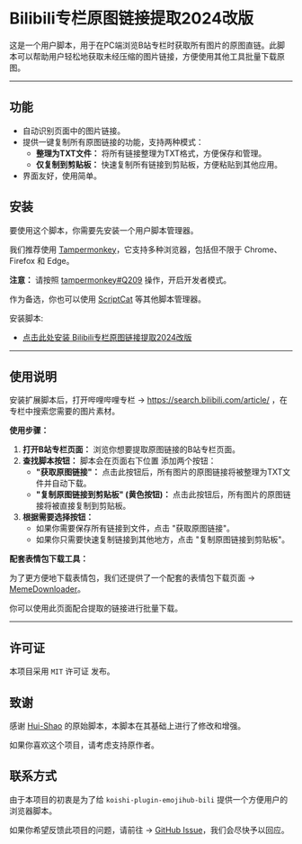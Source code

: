 # Bilibili专栏原图链接提取2024改版

这是一个用户脚本，用于在PC端浏览B站专栏时获取所有图片的原图直链。此脚本可以帮助用户轻松地获取未经压缩的图片链接，方便使用其他工具批量下载原图。

---

## 功能

- 自动识别页面中的图片链接。
- 提供一键复制所有原图链接的功能，支持两种模式：
    - **整理为TXT文件：** 将所有链接整理为TXT格式，方便保存和管理。
    - **仅复制到剪贴板：** 快速复制所有链接到剪贴板，方便粘贴到其他应用。
- 界面友好，使用简单。

## 安装

要使用这个脚本，你需要先安装一个用户脚本管理器。

我们推荐使用 [Tampermonkey](https://www.tampermonkey.net/)，它支持多种浏览器，包括但不限于 Chrome、Firefox 和 Edge。

**注意：** 请按照 [tampermonkey#Q209](https://www.tampermonkey.net/faq.php#Q209) 操作，开启开发者模式。

作为备选，你也可以使用 [ScriptCat](https://docs.scriptcat.org/) 等其他脚本管理器。

安装脚本:
   - [点击此处安装 Bilibili专栏原图链接提取2024改版](https://greasyfork.org/zh-CN/scripts/521666-bilibili%E4%B8%93%E6%A0%8F%E5%8E%9F%E5%9B%BE%E9%93%BE%E6%8E%A5%E6%8F%90%E5%8F%962024%E6%94%B9%E7%89%88)

---

## 使用说明

安装扩展脚本后，打开哔哩哔哩专栏 -> https://search.bilibili.com/article/ ，在专栏中搜索您需要的图片素材。


**使用步骤：**

1.  **打开B站专栏页面：** 浏览你想要提取原图链接的B站专栏页面。
2.  **查找脚本按钮：** 脚本会在页面右下位置 添加两个按钮：
    -   **"获取原图链接"：** 点击此按钮后，所有图片的原图链接将被整理为TXT文件并自动下载。
    -   **"复制原图链接到剪贴板" (黄色按钮)：** 点击此按钮后，所有图片的原图链接将被直接复制到剪贴板。
3.  **根据需要选择按钮：**
    -   如果你需要保存所有链接到文件，点击 "获取原图链接"。
    -   如果你只需要快速复制链接到其他地方，点击 "复制原图链接到剪贴板"。

**配套表情包下载工具：**

为了更方便地下载表情包，我们还提供了一个配套的表情包下载页面 -> [MemeDownloader](https://shangxueink.github.io/koishi-shangxue-apps/MemeDownloader.html)。 

你可以使用此页面配合提取的链接进行批量下载。

---

## 许可证

本项目采用 `MIT` 许可证 发布。

## 致谢

感谢 [Hui-Shao](https://greasyfork.org/zh-CN/scripts/456497-bilibili%E4%B8%93%E6%A0%8F%E5%8E%9F%E5%9B%BE%E9%93%BE%E6%8E%A5%E6%8F%90%E5%8F%91) 的原始脚本，本脚本在其基础上进行了修改和增强。

如果你喜欢这个项目，请考虑支持原作者。

## 联系方式

由于本项目的初衷是为了给 `koishi-plugin-emojihub-bili` 提供一个方便用户的浏览器脚本。

如果你希望反馈此项目的问题，请前往 -> [GitHub Issue](https://github.com/shangxueink/koishi-shangxue-apps/issues)，我们会尽快予以回应。
